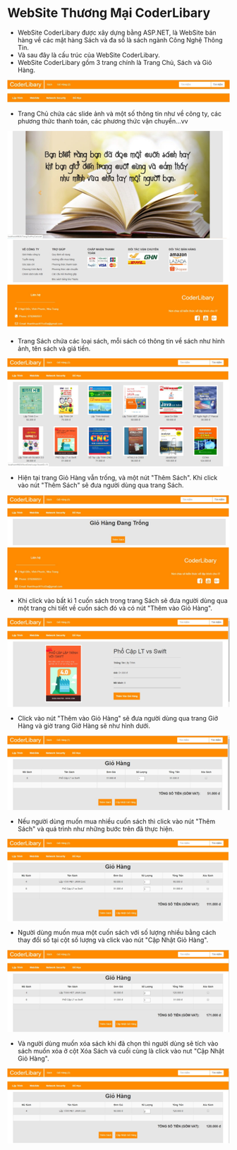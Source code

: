 # WebSite Thương Mại CoderLibary

* WebSite CoderLibary được xây dựng bằng ASP.NET, là WebSite bán hàng về các mặt hàng Sách và đa số là sách ngành Công Nghệ Thông Tin.<br/>
* Và sau đây là cấu trúc của WebSite CoderLibary.
* WebSite CoderLibary gồm 3 trang chính là Trang Chủ, Sách và Giỏ Hàng.

<img src="img-project/img-project.jpg"/>

* Trang Chủ chứa các slide ảnh và một số thông tin như về công ty, các phương thức thanh toán, các phương thức vận chuyển...vv
<img src="img-project/img-project1.jpg"/>
<img src="img-project/img-project2.jpg"/>

* Trang Sách chứa các loại sách, mỗi sách có thông tin về sách như hình ảnh, tên sách và giá tiền. 
<img src="img-project/img-project3.jpg"/>

* Hiện tại trang Giỏ Hàng vẫn trống, và một nút "Thêm Sách". Khi click vào nút "Thêm Sách" sẽ đưa người dùng qua trang Sách. 
<img src="img-project/img-project4.jpg"/>

* Khi click vào bất kì 1 cuốn sách trong trang Sách sẽ đưa người dùng qua một trang chi tiết về cuốn sách đó và có nút "Thêm vào Giỏ Hàng". 
<img src="img-project/img-project5.jpg"/>

* Click vào nút "Thêm vào Giỏ Hàng" sẽ đưa người dùng qua trang Giở Hàng và giờ trang Giở Hàng sẽ như hình dưới. 
<img src="img-project/img-project6.jpg"/>

* Nếu người dùng muốn mua nhiều cuốn sách thì click vào nút "Thêm Sách" và quá trình như những bước trên đã thực hiện. 
<img src="img-project/img-project7.jpg"/>

* Người dùng muốn mua một cuốn sách với số lượng nhiều bằng cách thay đổi số tại cột số lượng và click vào nút "Cập Nhật Giỏ Hàng".
<img src="img-project/img-project8.jpg"/>

* Và người dùng muốn xóa sách khi đã chọn thì người dùng sẽ tích vào sách muốn xóa ở cột Xóa Sách và cuối cùng là click vào nut "Cập Nhật Giỏ Hàng".
<img src="img-project/img-project9.jpg"/>
